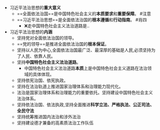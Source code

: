 - 习近平法治思想的**重大意义**
	- ==全面依法治国==是中国特色社会主义的**本质要求**和**重要保障**。 #注意
	- ==习近平法治思想==是全面依法治国的**根本遵循**和**行动指南**。 #肖四 
		- ❌走中国特色社会主义法治道路是..
- 习近平法治思想的**内涵**
	- 坚持党对全面依法治国的领导。
	- ==党的领导==是推进全面依法治国的**根本保证**。
	- 坚持以人民为中心,全面依法治国最广泛、最深厚的基础是人民,必须坚持为了人民、依靠人民。
	- 坚持**中国特色社会主义法治道路**。
		- 中国特色社会主义法治道路**本质**上是中国特色社会主义道路在法治领域的具体体现。
	- 坚持依宪治国、依宪执政。
	- 坚持在法治轨道上推进国家治理体系和治理能力现代化。
	- 法治是国家治理体系和治理能力的重要依托。坚持建设中国特色社会主义法治体系。
	- 坚持依法治国、依法执政,坚持全面推进**科学立法、严格执法、公正司法、全民守法**
	- 坚持统筹推进国内法治和涉外法治
	- 坚持建设德才兼备的高素质法治工作队伍